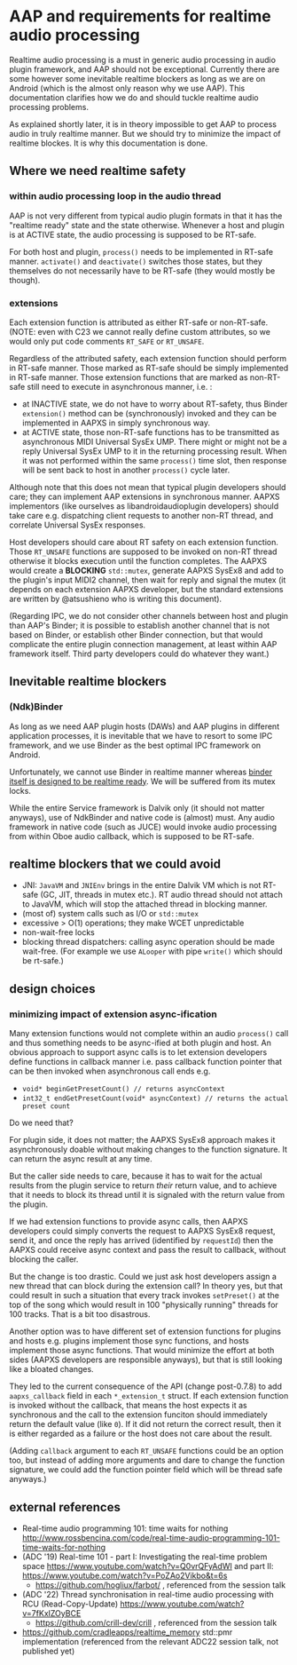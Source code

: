 # AAP and requirements for realtime audio processing

Realtime audio processing is a must in generic audio processing in audio plugin framework, and AAP should not be exceptional. Currently there are some however some inevitable realtime blockers as long as we are on Android (which is the almost only reason why we use AAP). This documentation clarifies how we do and should tuckle realtime audio processing problems.

As explained shortly later, it is in theory impossible to get AAP to process audio in truly realtime manner. But we should try to minimize the impact of realtime blockes. It is why this documentation is done.

## Where we need realtime safety

### within audio processing loop in the audio thread

AAP is not very different from typical audio plugin formats in that it has the "realtime ready" state and the state otherwise. Whenever a host and plugin is at ACTIVE state, the audio processing is supposed to be RT-safe.

For both host and plugin, `process()` needs to be implemented in RT-safe manner. `activate()` and `deactivate()` switches those states, but they themselves do not necessarily have to be RT-safe (they would mostly be though).

### extensions

Each extension function is attributed as either RT-safe or non-RT-safe. (NOTE: even with C23 we cannot really define custom attributes, so we would only put code comments `RT_SAFE` or `RT_UNSAFE`.

Regardless of the attributed safety, each extension function should perform in RT-safe manner. Those marked as RT-safe should be simply implemented in RT-safe manner. Those extension functions that are marked as non-RT-safe still need to execute in asynchronous manner, i.e. :

- at INACTIVE state, we do not have to worry about RT-safety, thus Binder `extension()` method can be (synchronously) invoked and they can be implemented in AAPXS in simply synchronous way.
- at ACTIVE state, those non-RT-safe functions has to be transmitted as asynchronous MIDI Universal SysEx UMP. There might or might not be a reply Universal SysEx UMP to it in the returning processing result. When it was not performed within the same `process()` time slot, then response will be sent back to host in another `process()` cycle later.

Although note that this does not mean that typical plugin developers should care; they can implement AAP extensions in synchronous manner. AAPXS implementors (like ourselves as libandroidaudioplugin developers) should take care e.g. dispatching client requests to another non-RT thread, and correlate Universal SysEx responses.

Host developers should care about RT safety on each extension function. Those `RT_UNSAFE` functions are supposed to be invoked on non-RT thread otherwise it blocks execution until the function completes. The AAPXS would create a **BLOCKING** `std::mutex`, generate AAPXS SysEx8 and add to the plugin's input MIDI2 channel, then wait for reply and signal the mutex (it depends on each extension AAPXS developer, but the standard extensions are written by @atsushieno who is writing this document).

(Regarding IPC, we do not consider other channels between host and plugin than AAP's Binder; it is possible to establish another channel that is not based on Binder, or establish other Binder connection, but that would complicate the entire plugin connection management, at least within AAP framework itself. Third party developers could do whatever they want.)

## Inevitable realtime blockers

### (Ndk)Binder

As long as we need AAP plugin hosts (DAWs) and AAP plugins in different application processes, it is inevitable that we have to resort to some IPC framework, and we use Binder as the best optimal IPC framework on Android.

Unfortunately, we cannot use Binder in realtime manner whereas [binder itself is designed to be realtime ready](https://source.android.com/docs/core/architecture/hidl/binder-ipc#rt-priority). We will be suffered from its mutex locks.

While the entire Service framework is Dalvik only (it should not matter anyways), use of NdkBinder and native code is (almost) must. Any audio framework in native code (such as JUCE) would invoke audio processing from within Oboe audio callback, which is supposed to be RT-safe.

## realtime blockers that we could avoid

- JNI: `JavaVM` and `JNIEnv` brings in the entire Dalvik VM which is not RT-safe (GC, JIT, threads in mutex etc.). RT audio thread should not attach to JavaVM, which will stop the attached thread in blocking manner.
- (most of) system calls such as I/O or `std::mutex`
- excessive > O(1) operations; they make WCET unpredictable
- non-wait-free locks
- blocking thread dispatchers: calling async operation should be made wait-free. (For example we use `ALooper` with pipe `write()` which should be rt-safe.)

## design choices

### minimizing impact of extension async-ification

Many extension functions would not complete within an audio `process()` call and thus something needs to be async-ified at both plugin and host. An obvious approach to support async calls is to let extension developers define functions in callback manner i.e. pass callback function pointer that can be then invoked when asynchronous call ends e.g.

- `void* beginGetPresetCount() // returns asyncContext`
- `int32_t endGetPresetCount(void* asyncContext) // returns the actual preset count`

Do we need that?

For plugin side, it does not matter; the AAPXS SysEx8 approach makes it asynchronously doable without making changes to the function signature. It can return the async result at any time.

But the caller side needs to care, because it has to wait for the actual results from the plugin service to return *their* return value, and to achieve that it needs to block its thread until it is signaled with the return value from the plugin.

If we had extension functions to provide async calls, then AAPXS developers could simply converts the request to AAPXS SysEx8 request, send it, and once the reply has arrived (identified by `requestId`) then the AAPXS could receive async context and pass the result to callback, without blocking the caller.

But the change is too drastic. Could we just ask host developers assign a new thread that can block during the extension call? In theory yes, but that could result in such a situation that every track invokes `setPreset()` at the top of the song which would result in 100 "physically running" threads for 100 tracks. That is a bit too disastrous.

Another option was to have different set of extension functions for plugins and hosts e.g. plugins implement those sync functions, and hosts implement those async functions. That would minimize the effort at both sides (AAPXS developers are responsible anyways), but that is still looking like a bloated changes.

They led to the current consequence of the API (change post-0.7.8) to add `aapxs_callback` field in each `*_extension_t` struct. If each extension function is invoked without the callback, that means the host expects it as synchronous and the call to the extension funciton should immediately return the default value (like `0`). If it did not return the correct result, then it is either regarded as a failure or the host does not care about the result.

(Adding `callback` argument to each `RT_UNSAFE` functions could be an option too, but instead of adding more arguments and dare to change the function signature, we could add the function pointer field which will be thread safe anyways.)


## external references

- Real-time audio programming 101: time waits for nothing http://www.rossbencina.com/code/real-time-audio-programming-101-time-waits-for-nothing
- (ADC '19) Real-time 101 - part I: Investigating the real-time problem space https://www.youtube.com/watch?v=Q0vrQFyAdWI and part II: https://www.youtube.com/watch?v=PoZAo2Vikbo&t=6s
  - https://github.com/hogliux/farbot/ , referenced from the session talk
- (ADC '22) Thread synchronisation in real-time audio processing with RCU (Read-Copy-Update) https://www.youtube.com/watch?v=7fKxIZOyBCE
  - https://github.com/crill-dev/crill , referenced from the session talk
- https://github.com/cradleapps/realtime_memory std::pmr implementation (referenced from the relevant ADC22 session talk, not published yet)


